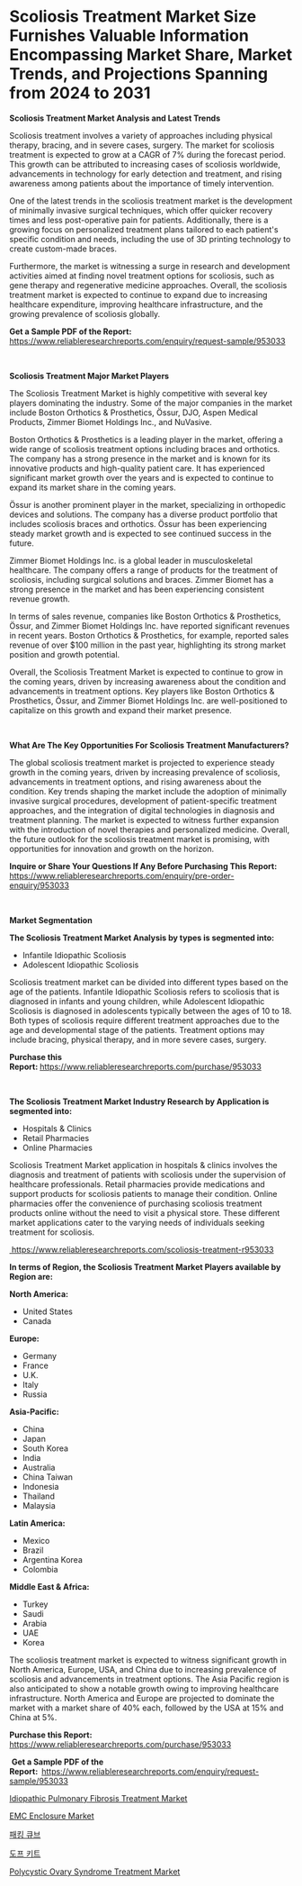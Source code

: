 <p><h1>Scoliosis Treatment Market Size Furnishes Valuable Information Encompassing Market Share, Market Trends, and Projections Spanning from 2024 to 2031</h1></p><p><strong>Scoliosis Treatment Market Analysis and Latest Trends</strong></p>
<p><p>Scoliosis treatment involves a variety of approaches including physical therapy, bracing, and in severe cases, surgery. The market for scoliosis treatment is expected to grow at a CAGR of 7% during the forecast period. This growth can be attributed to increasing cases of scoliosis worldwide, advancements in technology for early detection and treatment, and rising awareness among patients about the importance of timely intervention.</p><p>One of the latest trends in the scoliosis treatment market is the development of minimally invasive surgical techniques, which offer quicker recovery times and less post-operative pain for patients. Additionally, there is a growing focus on personalized treatment plans tailored to each patient's specific condition and needs, including the use of 3D printing technology to create custom-made braces.</p><p>Furthermore, the market is witnessing a surge in research and development activities aimed at finding novel treatment options for scoliosis, such as gene therapy and regenerative medicine approaches. Overall, the scoliosis treatment market is expected to continue to expand due to increasing healthcare expenditure, improving healthcare infrastructure, and the growing prevalence of scoliosis globally.</p></p>
<p><strong>Get a Sample PDF of the Report:&nbsp;</strong> <a href="https://www.reliableresearchreports.com/enquiry/request-sample/953033">https://www.reliableresearchreports.com/enquiry/request-sample/953033</a></p>
<p>&nbsp;</p>
<p><strong>Scoliosis Treatment Major Market Players</strong></p>
<p><p>The Scoliosis Treatment Market is highly competitive with several key players dominating the industry. Some of the major companies in the market include Boston Orthotics & Prosthetics, Össur, DJO, Aspen Medical Products, Zimmer Biomet Holdings Inc., and NuVasive.</p><p>Boston Orthotics & Prosthetics is a leading player in the market, offering a wide range of scoliosis treatment options including braces and orthotics. The company has a strong presence in the market and is known for its innovative products and high-quality patient care. It has experienced significant market growth over the years and is expected to continue to expand its market share in the coming years.</p><p>Össur is another prominent player in the market, specializing in orthopedic devices and solutions. The company has a diverse product portfolio that includes scoliosis braces and orthotics. Össur has been experiencing steady market growth and is expected to see continued success in the future.</p><p>Zimmer Biomet Holdings Inc. is a global leader in musculoskeletal healthcare. The company offers a range of products for the treatment of scoliosis, including surgical solutions and braces. Zimmer Biomet has a strong presence in the market and has been experiencing consistent revenue growth.</p><p>In terms of sales revenue, companies like Boston Orthotics & Prosthetics, Össur, and Zimmer Biomet Holdings Inc. have reported significant revenues in recent years. Boston Orthotics & Prosthetics, for example, reported sales revenue of over $100 million in the past year, highlighting its strong market position and growth potential.</p><p>Overall, the Scoliosis Treatment Market is expected to continue to grow in the coming years, driven by increasing awareness about the condition and advancements in treatment options. Key players like Boston Orthotics & Prosthetics, Össur, and Zimmer Biomet Holdings Inc. are well-positioned to capitalize on this growth and expand their market presence.</p></p>
<p>&nbsp;</p>
<p><strong>What Are The Key Opportunities For Scoliosis Treatment Manufacturers?</strong></p>
<p><p>The global scoliosis treatment market is projected to experience steady growth in the coming years, driven by increasing prevalence of scoliosis, advancements in treatment options, and rising awareness about the condition. Key trends shaping the market include the adoption of minimally invasive surgical procedures, development of patient-specific treatment approaches, and the integration of digital technologies in diagnosis and treatment planning. The market is expected to witness further expansion with the introduction of novel therapies and personalized medicine. Overall, the future outlook for the scoliosis treatment market is promising, with opportunities for innovation and growth on the horizon.</p></p>
<p><strong>Inquire or Share Your Questions If Any Before Purchasing This Report:</strong> <a href="https://www.reliableresearchreports.com/enquiry/pre-order-enquiry/953033">https://www.reliableresearchreports.com/enquiry/pre-order-enquiry/953033</a></p>
<p>&nbsp;</p>
<p><strong>Market Segmentation</strong></p>
<p><strong>The Scoliosis Treatment Market Analysis by types is segmented into:</strong></p>
<p><ul><li>Infantile Idiopathic Scoliosis</li><li>Adolescent Idiopathic Scoliosis</li></ul></p>
<p><p>Scoliosis treatment market can be divided into different types based on the age of the patients. Infantile Idiopathic Scoliosis refers to scoliosis that is diagnosed in infants and young children, while Adolescent Idiopathic Scoliosis is diagnosed in adolescents typically between the ages of 10 to 18. Both types of scoliosis require different treatment approaches due to the age and developmental stage of the patients. Treatment options may include bracing, physical therapy, and in more severe cases, surgery.</p></p>
<p><strong>Purchase this Report:&nbsp;</strong><a href="https://www.reliableresearchreports.com/purchase/953033">https://www.reliableresearchreports.com/purchase/953033</a></p>
<p>&nbsp;</p>
<p><strong>The Scoliosis Treatment Market Industry Research by Application is segmented into:</strong></p>
<p><ul><li>Hospitals & Clinics</li><li>Retail Pharmacies</li><li>Online Pharmacies</li></ul></p>
<p><p>Scoliosis Treatment Market application in hospitals & clinics involves the diagnosis and treatment of patients with scoliosis under the supervision of healthcare professionals. Retail pharmacies provide medications and support products for scoliosis patients to manage their condition. Online pharmacies offer the convenience of purchasing scoliosis treatment products online without the need to visit a physical store. These different market applications cater to the varying needs of individuals seeking treatment for scoliosis.</p></p>
<p><a href="https://www.reliableresearchreports.com/scoliosis-treatment-r953033">&nbsp;https://www.reliableresearchreports.com/scoliosis-treatment-r953033</a></p>
<p><strong>In terms of Region, the Scoliosis Treatment Market Players available by Region are:</strong></p>
<p>
    <p> <strong> North America: </strong>
        <ul>
            <li>United States</li>
            <li>Canada</li>
        </ul>
        </p> 
    <p> <strong> Europe: </strong>
        <ul>
            <li>Germany</li>
            <li>France</li>
            <li>U.K.</li>
            <li>Italy</li>
            <li>Russia</li>
        </ul>
        </p> 
    <p> <strong> Asia-Pacific: </strong>
        <ul>
            <li>China</li>
            <li>Japan</li>
            <li>South Korea</li>
            <li>India</li>
            <li>Australia</li>
            <li>China Taiwan</li>
            <li>Indonesia</li>
            <li>Thailand</li>
            <li>Malaysia</li>
        </ul>
        </p> 
    <p> <strong> Latin America: </strong>
        <ul>
            <li>Mexico</li>
            <li>Brazil</li>
            <li>Argentina Korea</li>
            <li>Colombia</li>
        </ul>
        </p> 
    <p> <strong> Middle East & Africa: </strong>
        <ul>
            <li>Turkey</li>
            <li>Saudi</li>
            <li>Arabia</li>
            <li>UAE</li>
            <li>Korea</li>
        </ul>
    </p>
    </p>
<p><p>The scoliosis treatment market is expected to witness significant growth in North America, Europe, USA, and China due to increasing prevalence of scoliosis and advancements in treatment options. The Asia Pacific region is also anticipated to show a notable growth owing to improving healthcare infrastructure. North America and Europe are projected to dominate the market with a market share of 40% each, followed by the USA at 15% and China at 5%.</p></p>
<p><strong>Purchase this Report: </strong><a href="https://www.reliableresearchreports.com/purchase/953033">https://www.reliableresearchreports.com/purchase/953033</a></p>
<p>&nbsp;<strong>Get a Sample PDF of the Report:&nbsp;&nbsp;</strong><a href="https://www.reliableresearchreports.com/enquiry/request-sample/953033">https://www.reliableresearchreports.com/enquiry/request-sample/953033</a></p>
<p><strong></strong></p>
<p><p><a href="https://github.com/josesg55/Market-Research-Report-List-2/blob/main/idiopathic-pulmonary-fibrosis-treatment-market.md">Idiopathic Pulmonary Fibrosis Treatment Market</a></p><p><a href="https://www.linkedin.com/pulse/emc-enclosure-market-exploring-share-trends-future-growth-lyfcf">EMC Enclosure Market</a></p><p><a href="https://github.com/vsckjg50460/Market-Research-Report-List-2/blob/main/602078950097.md">패킹 큐브</a></p><p><a href="https://github.com/GabrielBlanda5656/Market-Research-Report-List-1/blob/main/254702750098.md">도프 키트</a></p><p><a href="https://github.com/mancsybtousav/Market-Research-Report-List-2/blob/main/polycystic-ovary-syndrome-treatment-market.md">Polycystic Ovary Syndrome Treatment Market</a></p></p>